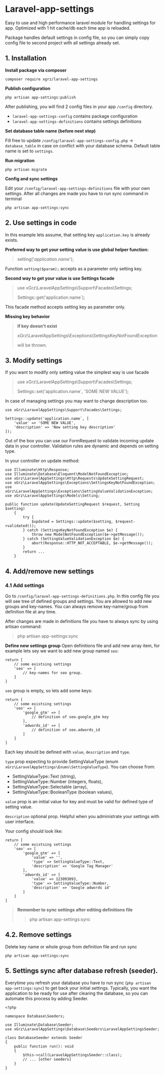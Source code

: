 # Laravel-app-settings

Easy to use and high performance laravel module for handling settings for app.
Optimized with 1 hit cache/db each time app is reloaded.

Package handles default settings in config file, so you can simply copy config file to second project with all settings
already set.

## 1. Installation

**Install package via composer**

```
composer require xgrz/laravel-app-settings
```

**Publish configuration**

```
php artisan app-settings:publish
```

After publishing, you will find 2 config files in your app `/config` directory.

- `laravel-app-settings-config` contains package configuration
- `laravel-app-settings-definitions` contains settings definitions

**Set database table name (before next step)**

Fill free to update `/config/laravel-app-settings-config.php` -> `database_table` in case on conflict with your database
schema.
Default table name is set to `settings`.

**Run migration**
```
php artisan migrate
```

**Config and sync settings**

Edit your `/config/laravel-app-settings-definitions` file with your own settings.
After all changes are made you have to run sync command in terminal

``` 
php artisan app-settings:sync 
```

## 2. Use settings in code
In this example lets assume, that setting key `application.key` is already exists.

**Preferred way to get your setting value is use global helper function:**
> setting('*application.name*');

Function `setting($param);` accepts as a parameter only setting key.

**Second way to get your value is use Settings facade**
> use xGrz\LaravelAppSettings\Support\Facades\Settings;
> 
> Settings::get('application.name`);

This facade method accepts setting key as parameter only.

**Missing key behavior**
> **If key doesn't exist** 
> 
> xGrz\LaravelAppSettings\Exceptions\SettingsKeyNotFoundException
> 
> will be thrown.

## 3. Modify settings

If you want to modify only setting value the simplest way is use facade

> use xGrz\LaravelAppSettings\Support\Facades\Settings;
>
> Settings::set('application.name`, 'SOME NEW VALUE');

In case of managing settings you may want to change description too.

```
use xGrz\LaravelAppSettings\Support\Facades\Settings;

Settings::update('application.name`, [
    'value' => 'SOME NEW VALUE',
    'description' => 'New setting key description'
]);
```

Out of the box you can use our FormRequest to validate incoming update data in your controller.
Validation rules are dynamic and depends on setting type.

In your controller on update method:

```
use Illuminate\Http\Response;
use Illuminate\Database\Eloquent\ModelNotFoundException;
use xGrz\LaravelAppSettings\Http\Requests\UpdateSettingRequest;
use xGrz\LaravelAppSettings\Exceptions\SettingsKeyNotFoundException;
use xGrz\LaravelAppSettings\Exceptions\SettingValueValidationException;
use xGrz\LaravelAppSettings\Models\Setting;

public function update(UpdateSettingRequest $request, Setting $setting)
    {
        try {
            $updated = Settings::update($setting, $request->validated());
        } catch (SettingsKeyNotFoundException $e) {
            throw new ModelNotFoundException($e->getMessage());
        } catch (SettingValueValidationException $e) {
            abort(Response::HTTP_NOT_ACCEPTABLE, $e->getMessage());
        }
        return ...
    }
```

## 4. Add/remove new settings

### 4.1 Add settings

Go to `/config/laravel-app-settings-definitions.php`.
In this config file you will see tree of defined groups and settings.
You are allowed to add new groups and key-names. You can always remove key-name/group from definition file at any time.

After changes are made in definitions file you have to always sync by using artisan command:
> php artisan app-settings:sync

**Define new settings group**
Open definitions file and add new array item, for example lets sey we want to add new group named `seo`:

```
return [
    // some existsing settings
    'seo' => [
        // key-names for seo group.
    ]
]
```

`seo` group is empty, so lets add some keys:

```
return [
    // some existsing settings
    'seo' => [
        'google_gtm' => [
            // definition of seo.google_gtm key
        ],
        'adwords_id' => [
            // definition of seo.adwords_id
        ]
    ]
]
```

Each key should be defined with `value`, `description` and `type`. 

`type` prop expecting to provide SettingValueType (enum `xGrz\LaravelAppSettings\Enums\SettingValueType`). 
You can choose from:
- SettingValueType::Text (string), 
- SettingValueType::Number (integers, floats), 
- SettingValueType::Selectable (array),  
- SettingValueType::BooleanType (boolean values),

`value` prop is an initial value for key and must be valid for defined type of setting value.

`description` optional prop. Helpful when you administrate your settings with user interface.

Your config should look like:

```
return [
    // some existsing settings
    'seo' => [
        'google_gtm' => [
            'value' => '',
            'type' => SettingValueType::Text,
            'description' => 'Google Tag Manager'
        ],
        'adwords_id' => [
            'value' => 123093093,
            'type' => SettingValueType::Number,
            'description' => 'Google adwords id'
        ]
    ]
]
```

> **Remember to sync settings after editing definitions file**
>> php artisan app-settings:sync

## 4.2. Remove settings

Delete key name or whole group from definition file and run sync

```
php artisan app-settings:sync
```

## 5. Settings sync after database refresh (seeder).

Everytime you refresh your database you have to run sync (`php artisan app-settings:sync`) to get back your initial settings.
Typically, you want the application to be ready for use after clearing the database, so you can automate this process by adding Seeder.

```
<?php

namespace Database\Seeders;

use Illuminate\Database\Seeder;
use xGrz\LaravelAppSettings\Database\Seeders\LaravelAppSettingsSeeder;

class DatabaseSeeder extends Seeder
{
    public function run(): void
    {
        $this->call(LaravelAppSettingsSeeder::class);
        // ... [other seeders]
    }
}
```




